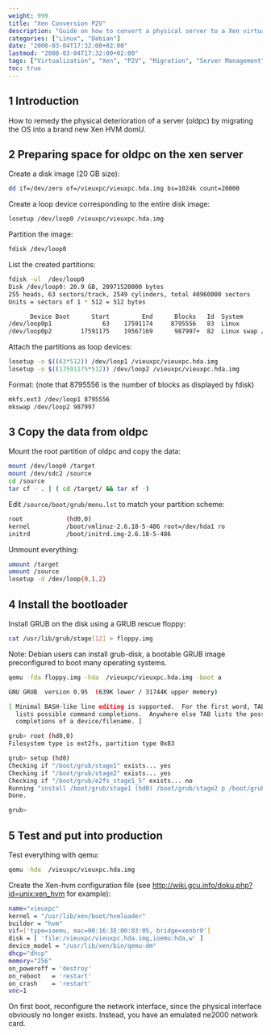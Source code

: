 ```yaml
---
weight: 999
title: "Xen Conversion P2V"
description: "Guide on how to convert a physical server to a Xen virtual machine through P2V conversion process."
categories: ["Linux", "Debian"]
date: "2008-03-04T17:32:00+02:00"
lastmod: "2008-03-04T17:32:00+02:00"
tags: ["Virtualization", "Xen", "P2V", "Migration", "Server Management"]
toc: true
---
```


## 1 Introduction

How to remedy the physical deterioration of a server (oldpc) by migrating the OS into a brand new Xen HVM domU.

## 2 Preparing space for oldpc on the xen server

Create a disk image (20 GB size):

```bash
dd if=/dev/zero of=/vieuxpc/vieuxpc.hda.img bs=1024k count=20000
```

Create a loop device corresponding to the entire disk image:

```bash
losetup /dev/loop0 /vieuxpc/vieuxpc.hda.img
```

Partition the image:

```bash
fdisk /dev/loop0
```

List the created partitions:

```bash
fdisk -ul  /dev/loop0 
Disk /dev/loop0: 20.9 GB, 20971520000 bytes
255 heads, 63 sectors/track, 2549 cylinders, total 40960000 sectors
Units = sectors of 1 * 512 = 512 bytes

      Device Boot      Start         End      Blocks   Id  System
/dev/loop0p1              63    17591174     8795556   83  Linux
/dev/loop0p2        17591175    19567169      987997+  82  Linux swap / Solaris
```

Attach the partitions as loop devices:

```bash
losetup -o $((63*512)) /dev/loop1 /vieuxpc/vieuxpc.hda.img
losetup -o $((17591175*512)) /dev/loop2 /vieuxpc/vieuxpc.hda.img
```

Format: (note that 8795556 is the number of blocks as displayed by fdisk)

```bash
mkfs.ext3 /dev/loop1 8795556
mkswap /dev/loop2 987997
```

## 3 Copy the data from oldpc

Mount the root partition of oldpc and copy the data:

```bash
mount /dev/loop0 /target
mount /dev/sdc2 /source
cd /source
tar cf - . | ( cd /target/ && tar xf -)
```

Edit `/source/boot/grub/menu.lst` to match your partition scheme:

```bash
root            (hd0,0)
kernel          /boot/vmlinuz-2.6.18-5-486 root=/dev/hda1 ro
initrd          /boot/initrd.img-2.6.18-5-486
```

Unmount everything:

```bash
umount /target
umount /source
losetup -d /dev/loop{0,1,2}
```

## 4 Install the bootloader

Install GRUB on the disk using a GRUB rescue floppy:

```bash
cat /usr/lib/grub/stage[12] > floppy.img
```

Note: Debian users can install grub-disk, a bootable GRUB image preconfigured to boot many operating systems.

```bash
qemu -fda floppy.img -hda  /vieuxpc/vieuxpc.hda.img -boot a 

GNU GRUB  version 0.95  (639K lower / 31744K upper memory)

[ Minimal BASH-like line editing is supported.  For the first word, TAB
  lists possible command completions.  Anywhere else TAB lists the possible
  completions of a device/filename. ]

grub> root (hd0,0)
Filesystem type is ext2fs, partition type 0x83

grub> setup (hd0)
Checking if "/boot/grub/stage1" exists... yes
Checking if "/boot/grub/stage2" exists... yes
Checking if "/boot/grub/e2fs_stage1_5" exists... no
Running "install /boot/grub/stage1 (hd0) /boot/grub/stage2 p /boot/grub/menu.lst "... succeeded
Done.

grub>
```

## 5 Test and put into production

Test everything with qemu:

```bash
qemu -hda  /vieuxpc/vieuxpc.hda.img
```

Create the Xen-hvm configuration file (see http://wiki.gcu.info/doku.php?id=unix:xen_hvm for example):

```bash
name="vieuxpc"
kernel = "/usr/lib/xen/boot/hvmloader"
builder = "hvm"
vif=['type=ioemu, mac=00:16:3E:00:03:05, bridge=xenbr0']
disk = [ 'file:/vieuxpc/vieuxpc.hda.img,ioemu:hda,w' ]
device_model = "/usr/lib/xen/bin/qemu-dm"
dhcp="dhcp"
memory="256"
on_poweroff = 'destroy'
on_reboot   = 'restart'
on_crash    = 'restart'
vnc=1
```

On first boot, reconfigure the network interface, since the physical interface obviously no longer exists. Instead, you have an emulated ne2000 network card.
